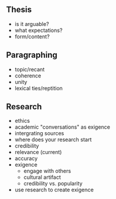 ## Thesis

- is it arguable?
- what expectations?
- form/content?

## Paragraphing

- topic/recant
- coherence
- unity
- lexical ties/reptition

## Research

* ethics
* academic "conversations" as exigence
* intergrating sources
* where does your research start
* credibility
* relevance (current)
* accuracy
* exigence
  * engage with others
  * cultural artifact
  * credibility vs. popularity
* use research to create exigence